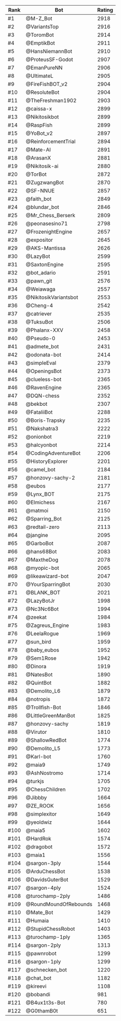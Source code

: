 Rank|Bot|Rating
---|---|---
#1|@M-Z_Bot|2918
#2|@VariantsTop|2916
#3|@ToromBot|2914
#4|@EmptikBot|2911
#5|@HansNiemannBot|2910
#6|@ProteusSF-Godot|2907
#7|@EmanPureNN|2906
#8|@UltimateL|2905
#9|@FireFishBOT_v2|2904
#10|@ResoluteBot|2904
#11|@TheFreshman1902|2903
#12|@caissa-x|2899
#13|@Nikitosikbot|2899
#14|@RaspFish|2899
#15|@YoBot_v2|2897
#16|@ReinforcementTrial|2894
#17|@Mate-AI|2891
#18|@ArasanX|2881
#19|@Nikitosik-ai|2880
#20|@TorBot|2872
#21|@ZugzwangBot|2870
#22|@SF-NNUE|2857
#23|@faith_bot|2849
#24|@blundar_bot|2846
#25|@Mr_Chess_Berserk|2809
#26|@peonasesino71|2798
#27|@FrozenightEngine|2657
#28|@expositor|2645
#29|@AKS-Mantissa|2626
#30|@LazyBot|2599
#31|@SaxtonEngine|2595
#32|@bot_adario|2591
#33|@pawn_git|2576
#34|@Weiawaga|2557
#35|@NikitosikVariantsbot|2553
#36|@Cheng-4|2542
#37|@catriever|2535
#38|@TuksuBot|2506
#39|@Phalanx-XXV|2458
#40|@Pseudo-0|2453
#41|@admete_bot|2431
#42|@odonata-bot|2414
#43|@simpleEval|2379
#44|@OpeningsBot|2373
#45|@clueless-bot|2365
#46|@RavenEngine|2365
#47|@DQN-chess|2352
#48|@bekbot|2307
#49|@FataliiBot|2288
#50|@Boris-Trapsky|2235
#51|@Nakshatra3|2222
#52|@onionbot|2219
#53|@halcyonbot|2214
#54|@CodingAdventureBot|2206
#55|@HistoryExplorer|2201
#56|@camel_bot|2184
#57|@honzovy-sachy-2|2181
#58|@eubos|2177
#59|@Lynx_BOT|2175
#60|@Elmichess|2167
#61|@matmoi|2150
#62|@Sparring_Bot|2125
#63|@redtail-zero|2113
#64|@jangine|2095
#65|@GarboBot|2087
#66|@hans68Bot|2083
#67|@MaxtheDog|2078
#68|@myopic-bot|2065
#69|@likeawizard-bot|2047
#70|@YourSparringBot|2030
#71|@BLANK_BOT|2021
#72|@LazyBotJr|1998
#73|@Nc3Nc6Bot|1994
#74|@zeekat|1984
#75|@Zagreus_Engine|1983
#76|@LeelaRogue|1969
#77|@sun_bird|1959
#78|@baby_eubos|1952
#79|@Sem1Rose|1942
#80|@Dinora|1919
#81|@NatesBot|1890
#82|@QuintBot|1882
#83|@Demolito_L6|1879
#84|@notropis|1872
#85|@Trollfish-Bot|1846
#86|@LittleGreenManBot|1825
#87|@honzovy-sachy|1819
#88|@Virutor|1810
#89|@ShallowRedBot|1774
#90|@Demolito_L5|1773
#91|@Karl-bot|1760
#92|@maia9|1749
#93|@AshNostromo|1714
#94|@turkjs|1705
#95|@ChessChildren|1702
#96|@Jibbby|1664
#97|@ZE_ROOK|1656
#98|@simplexitor|1649
#99|@yeoldwiz|1644
#100|@maia5|1602
#101|@HardRok|1574
#102|@dragobot|1572
#103|@maia1|1556
#104|@sargon-3ply|1544
#105|@ArduChessBot|1538
#106|@DavidsGuterBot|1529
#107|@sargon-4ply|1524
#108|@turochamp-2ply|1486
#109|@RoundMoundOfRebounds|1468
#110|@Mate_Bot|1429
#111|@Humaia|1410
#112|@StupidChessRobot|1403
#113|@turochamp-1ply|1365
#114|@sargon-2ply|1313
#115|@pawnrobot|1299
#116|@sargon-1ply|1299
#117|@schnecken_bot|1220
#118|@chat_bot|1182
#119|@kireevi|1108
#120|@bobandi|981
#121|@B4ux1t3s-Bot|780
#122|@G0thamB0t|651
